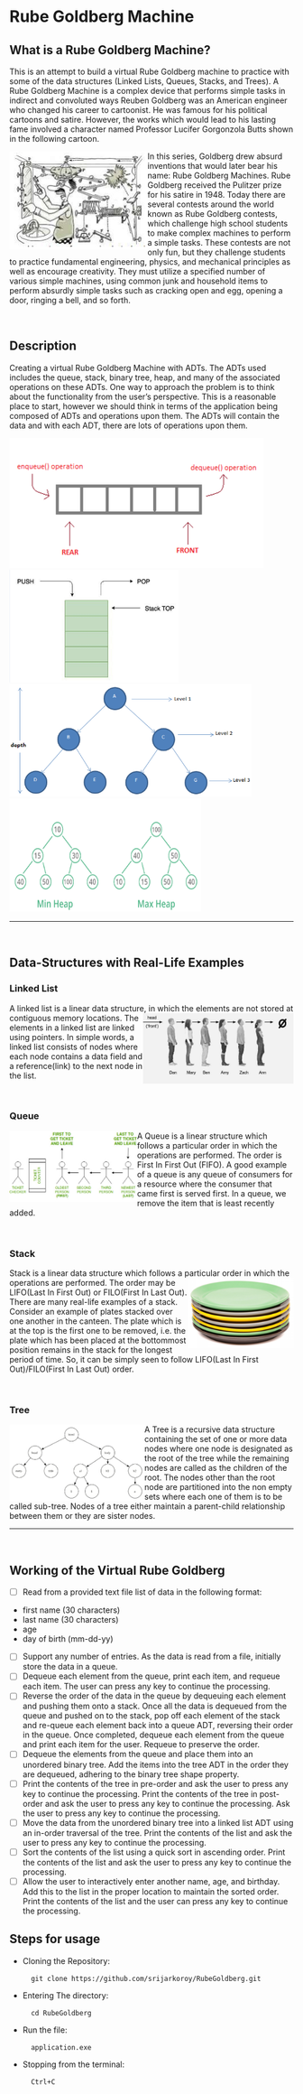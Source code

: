 # Rube Goldberg Machine

## What is a Rube Goldberg Machine?
This is an attempt to build a virtual Rube Goldberg machine to practice with some of the data structures (Linked Lists, Queues, Stacks, and Trees). A Rube Goldberg Machine is a complex device that performs simple tasks in indirect and convoluted ways Reuben Goldberg was an American engineer who changed his career to cartoonist. He was famous for his political cartoons and satire. However, the works which would lead to his lasting fame involved a character named Professor Lucifer Gorgonzola Butts shown in the following cartoon. 
<br>

<img src = "assets/Professor Lucifer Gorgonzola Butts.PNG" align = "left"> In this series, Goldberg drew absurd inventions that would later bear his name: Rube Goldberg Machines. Rube Goldberg received the Pulitzer prize for his satire in 1948. Today there are several contests around the world known as Rube Goldberg contests, which challenge high school students to make complex machines to perform a simple tasks.  These contests are not only fun, but they challenge students to practice fundamental engineering, physics, and mechanical principles as well as encourage creativity. They must utilize a specified number of various simple machines, using common junk and household items to perform absurdly simple tasks such as cracking open and egg, opening a door, ringing a bell, and so forth.

<br>

## Description
Creating a virtual Rube Goldberg Machine with ADTs. The ADTs used includes the queue, stack, binary tree, heap, and many of the associated operations on these ADTs. One way to approach the problem is to think about the functionality from the user’s perspective. This is a reasonable place to start, however we should think in terms of the application being composed of ADTs and operations upon them. The ADTs will contain the data and with each ADT, there are lots of operations upon them.
<br>

<img src = "assets/Queue.PNG" height = "230" width = "450"> <img src = "assets/Stack.PNG" height = "200" width = "300"> <img src = "assets/BinaryTree.PNG" height = "200" width = "430"> <img src = "assets/Heap.PNG" height = "200" width = "340">

<hr>
<br>

## Data-Structures with Real-Life Examples

### Linked List
A linked list is a linear data structure, in which the elements are not <img src = "assets/linked list.jpg" height = "125" align = "right"> stored at contiguous memory locations. The elements in a linked list are linked using pointers. In simple words, a linked list consists of nodes where each node contains a data field and a reference(link) to the next node in the list.

<br>

### Queue
<img src = "assets/queue-eg.jpg" height = "125" align = "left"> A Queue is a linear structure which follows a particular order in which the operations are performed. The order is First In First Out (FIFO). A good example of a queue is any queue of consumers for a resource where the consumer that came first is served first. In a queue, we remove the item that is least recently added.

<br>

### Stack
Stack is a linear data structure which follows a particular order in which <img src = "assets/stack-example.png" height = "125" align = "right"> the operations are performed. The order may be LIFO(Last In First Out) or FILO(First In Last Out). There are many real-life examples of a stack. Consider an example of plates stacked over one another in the canteen. The plate which is at the top is the first one to be removed, i.e. the plate which has been placed at the bottommost position remains in the stack for the longest period of time. So, it can be simply seen to follow LIFO(Last In First Out)/FILO(First In Last Out) order.

<br>

### Tree
<img src = "assets/egtree.png" height = "135" align = "left"> A Tree is a recursive data structure containing the set of one or more data nodes where one node is designated as the root of the tree while the remaining nodes are called as the children of the root. The nodes other than the root node are partitioned into the non empty sets where each one of them is to be called sub-tree. Nodes of a tree either maintain a parent-child relationship between them or they are sister nodes.

<hr>

<br>

## Working of the Virtual Rube Goldberg
- [ ]  Read from a provided text file list of data in the following format:

  - first name (30 characters)
  - last name (30 characters)
  - age 
  - day of birth (mm-dd-yy)

- [ ]  Support any number of entries. As the data is read from a file, initially store the data in a queue. 
- [ ] Dequeue each element from the queue, print each item, and requeue each item. The user can press any key to continue the processing. 
- [ ]  Reverse the order of the data in the queue by dequeuing each element and pushing them onto a stack. Once all the data is dequeued from the queue and pushed on to the stack, pop off each element of the stack and re-queue each element back into a queue ADT, reversing their order in the queue. Once completed, dequeue each element from the queue and print each item for the user. Requeue to preserve the order.
- [ ]  Dequeue the elements from the queue and place them into an unordered binary tree. Add the items into the tree ADT in the order they are dequeued, adhering to the binary tree shape property.
- [ ]  Print the contents of the tree in pre-order and ask the user to press any key to continue the processing. Print the contents of the tree in post-order and ask the user to press any key to continue the processing. Ask the user to press any key to continue the processing.
- [ ]  Move the data from the unordered binary tree into a linked list ADT using an in-order traversal of the tree. Print the contents of the list and ask the user to press any key to continue the processing.
- [ ]  Sort the contents of the list using a quick sort in ascending order. Print the contents of the list and ask the user to press any key to continue the processing.
- [ ]  Allow the user to interactively enter another name, age, and birthday. Add this to the list in the proper location to maintain the sorted order. Print the contents of the list and the user can press any key to continue the processing.

## Steps for usage
- Cloning the Repository: 

        git clone https://github.com/srijarkoroy/RubeGoldberg.git
- Entering The directory: 

        cd RubeGoldberg
- Run the file:
        
        application.exe
- Stopping from the terminal:

        Ctrl+C
